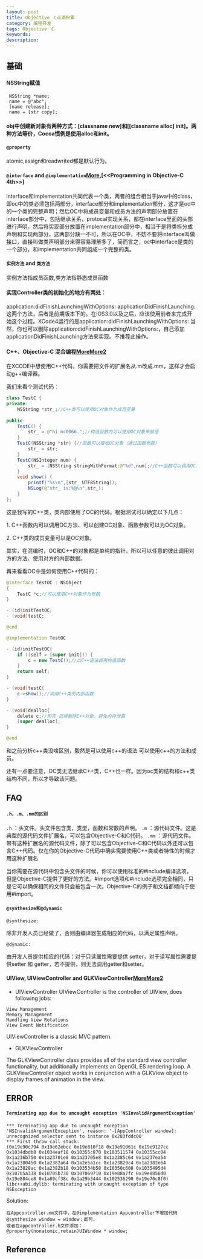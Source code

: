 ```yaml
---
layout: post
title: Objective　C点滴积累
category: 编程开发
tags: Objective　C
keywords: 
description: 
---
```


## 基础

#### NSString赋值

```
 NSString *name;
 name = @"abc";
 [name release];
 name = [str copy];
```

#### obj中创建新对象有两种方式：[classname new]和[[classname alloc] init]。两种方法等价，Cocoa惯例是使用alloc和init。


#### `@property`

atomic,assign和readwrited都是默认行为。


#### `@interface` and `@implementation`[More](http://blog.csdn.net/l271640625/article/details/8393531),[<\<Programming in Objective-C 4th>>]

interface和implementation共同代表一个类，两者的组合相当于java中的class，即oc中的类必须包括两部分，interface部分和implementation部分，这才是oc中的一个类的完整声明；然后OC中将成员变量和成员方法的声明部分放置在interface部分中，包括继承关系，protocal实现关系，都在interface里面的头部进行声明，然后将实现部分放置在implementation部分中，相当于是将类拆分成声明和实现两部分，这两部分缺一不可，所以在OC中，不妨不要将interface叫做接口，直接叫做类声明部分来得容易理解多了，简而言之，oc中interface是类的一个部分，和implementation共同组成一个完整的类。

#### `实例方法` and `类方法`

实例方法指成员函数,类方法指静态成员函数


#### 实现Controller类的初始化的地方有两处：

application:didFinishLaunchingWithOptions:
applicationDidFinishLaunching:
这两个方法，后者是前期版本下的。在iOS3.0以及之后，应该使用前者来完成开始这个过程。XCode4运行的是application:didFinishLaunchingWithOptions:
当然，你也可以删除application:didFinishLaunchingWithOptions:，自己添加applicationDidFinishLaunching方法来实现。不推荐此操作。

#### C++、Objective-C 混合编程[More](http://blog.csdn.net/jiarusun000/article/details/6996984)[More2](http://beanchen.iteye.com/blog/522028)


在XCODE中想使用C++代码，你需要把文件的扩展名从.m改成.mm，这样才会启动g++编译器。

我们来看个测试代码：

``` {.java name="code"}
class TestC {
private:
    NSString *str_;//C++类可以使用OC对象作为成员变量
    
public:
    TestC() {
        str_ = @"hi mc0066.";//构造函数内可以使用OC对象来赋值
    }
    TestC(NSString *str) {//函数可以接收OC对象（通过函数参数）
        str_ = str;
    }
    TestC(NSInteger num) {
        str_ = [NSString stringWithFormat:@"%d",num];//C++函数可以调用OC方法
    }
    void show() {
        printf("%s\n",[str_ UTF8String]);
        NSLog(@"str_ is:%@\n",str_);
    }
};
```

这是我写的C++类，类内部使用了OC的代码。根据测试可以确定以下几点：

1\. C++函数内可以调用OC方法、可以创建OC对象、函数参数可以为OC对象。

2\. C++类的成员变量可以是OC对象。

其实，在混编时，OC和C++的对象都是单纯的指针，所以可以任意的彼此调用对方的方法、使用对方的内部数据。

再来看看OC中是如何使用C++代码的：

``` {.java name="code"}
@interface TestOC : NSObject
{
    TestC *c;//可以使用C++对象作为参数
}

- (id)initTestOC;
- (void)testC;

@end

@implementation TestOC

- (id)initTestOC{
    if ((self = [super init])) {
        c = new TestC();//以C++语法调用构造函数
    }
    return self;
}

- (void)testC{
    c->show();//调用C++类的内部函数
}

- (void)dealloc{
    delete c;//用完 记得删除C++对象，避免内存泄露
    [super dealloc];
}

@end
```

和之前分析c++类没啥区别，毅然是可以使用c++的语法
可以使用c++的方法和成员。

还有一点要注意，OC类无法继承C++类，C++也一样。因为oc类的结构和c++类结构不同，所以才导致该问题。


## FAQ

#### `.h、.m、.mm的区别`

`.h` ：头文件。头文件包含类，类型，函数和常数的声明。 
`.m` ：源代码文件。这是典型的源代码文件扩展名，可以包含Objective-C和C代码。 
`.mm` ：源代码文件。带有这种扩展名的源代码文件，除了可以包含Objective-C和C代码以外还可以包含C++代码。仅在你的Objective-C代码中确实需要使用C++类或者特性的时候才用这种扩展名

当你需要在源代码中包含头文件的时候，你可以使用标准的#include编译选项，但是Objective-C提供了更好的方法。#import选项和#include选项完全相同，只是它可以确保相同的文件只会被包含一次。Objective-C的例子和文档都倾向于使用#import。

#### `@synthesize和@dynamic`

`@synthesize:`

除非开发人员已经做了，否则由编译器生成相应的代码，以满足属性声明。

`@dynamic:`

由开发人员提供相应的代码：对于只读属性需要提供
setter，对于读写属性需要提供setter 和 getter，若不提供，则无法调用getter和setter。

#### UIView, UIViewController and GLKViewController[More](https://developer.apple.com/library/ios/documentation/UIKit/Reference/UIViewController_Class/Reference/Reference.html#//apple_ref/occ/cl/UIViewController)[More2](https://developer.apple.com/Library/ios/documentation/GLkit/Reference/GLKViewController_ClassRef/Reference/Reference.html)


* UIViewController
UIViewController is the controller of UIView, does following jobs:

```
View Management
Memory Management
Handling View Rotations
View Event Notification
```

UIViewController is a classic MVC pattern.

* GLKViewController

The GLKViewController class provides all of the standard view controller functionality, but additionally implements an OpenGL ES rendering loop. A GLKViewController object works in conjunction with a GLKView object to display frames of animation in the view.


## ERROR

#### `Terminating app due to uncaught exception 'NSInvalidArgumentException'`

```
*** Terminating app due to uncaught exception 'NSInvalidArgumentException', reason: '-[AppController window]: unrecognized selector sent to instance 0x283fddc00'
*** First throw call stack:
(0x19e90c794 0x19e62ebcc 0x19e810f18 0x19e91061c 0x19e9127cc 0x1034dbdb8 0x1034eaf18 0x10355c870 0x103511574 0x10355cc04 0x1a236b750 0x1a23701e0 0x1a23705e8 0x1a2385c64 0x1a237ea54 0x1a2380450 0x1a2382a64 0x1a2e5a1cc 0x1a23829c4 0x1a2382e64 0x1a23828ac 0x1a2382b18 0x103534b58 0x10350c608 0x1035495d4 0x10705a338 0x10705b730 0x107069710 0x19e88a7fc 0x19e8856d0 0x19e884ce8 0x1a89cf38c 0x1a29b3444 0x102536290 0x19e70c8f0)
libc++abi.dylib: terminating with uncaught exception of type NSException
```

Solution:
```
在Appcontroller.mm文件中，在@implementation Appcontroller下增加代码@synthesize window = window；即可，
或者在appcontroller.h文件添加：
@property(nonatomic,retain)UIWindow * window;
```

## Reference